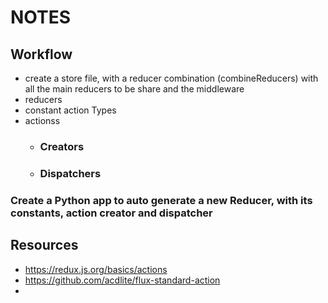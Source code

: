 # NOTES
## Workflow
* create a store file, with a reducer combination (combineReducers) with all
  the main reducers to be share and the middleware
* reducers
* constant action Types
* actionss
  * ### Creators
  * ### Dispatchers

### Create a Python app to auto generate a new Reducer, with its constants, action creator and dispatcher


## Resources
* https://redux.js.org/basics/actions
* https://github.com/acdlite/flux-standard-action
*
